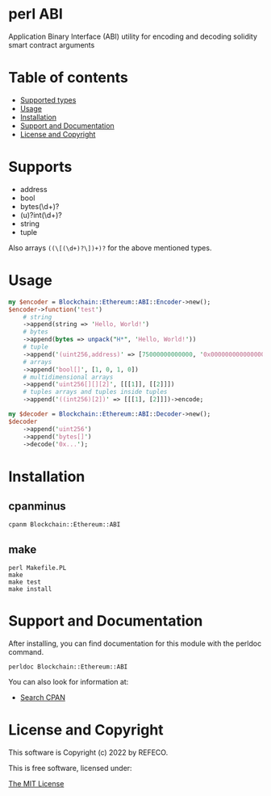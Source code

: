 # perl ABI

Application Binary Interface (ABI) utility for encoding and decoding solidity smart contract arguments

# Table of contents

- [Supported types](#supports)
- [Usage](#usage)
- [Installation](#installation)
- [Support and Documentation](#support-and-documentation)
- [License and Copyright](#license-and-copyright)

# Supports

- address
- bool
- bytes(\d+)?
- (u)?int(\d+)?
- string
- tuple

Also arrays `((\[(\d+)?\])+)?` for the above mentioned types.

# Usage

```perl
my $encoder = Blockchain::Ethereum::ABI::Encoder->new();
$encoder->function('test')
    # string
    ->append(string => 'Hello, World!')
    # bytes
    ->append(bytes => unpack("H*", 'Hello, World!'))
    # tuple
    ->append('(uint256,address)' => [75000000000000, '0x0000000000000000000000000000000000000000'])
    # arrays
    ->append('bool[]', [1, 0, 1, 0])
    # multidimensional arrays
    ->append('uint256[][][2]', [[[1]], [[2]]])
    # tuples arrays and tuples inside tuples
    ->append('((int256)[2])' => [[[1], [2]]])->encode;

my $decoder = Blockchain::Ethereum::ABI::Decoder->new();
$decoder
    ->append('uint256')
    ->append('bytes[]')
    ->decode('0x...');
```

# Installation

## cpanminus

```
cpanm Blockchain::Ethereum::ABI
```

## make

```
perl Makefile.PL
make
make test
make install
```

# Support and Documentation

After installing, you can find documentation for this module with the
perldoc command.

```
perldoc Blockchain::Ethereum::ABI
```

You can also look for information at:

- [Search CPAN](https://metacpan.org/release/Blockchain-Ethereum-ABI)

# License and Copyright

This software is Copyright (c) 2022 by REFECO.

This is free software, licensed under:

  [The MIT License](./LICENSE)

